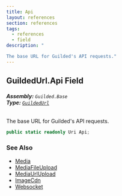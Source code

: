 ```yaml
---
title: Api
layout: references
section: references
tags:
  - references
  - field
description: "

The base URL for Guilded's API requests."
---
```


## GuildedUrl.Api Field
###### **Assembly:** `Guilded.Base`<br/>**Type:** [`GuildedUrl`](GuildedUrl 'Guilded.Base.GuildedUrl')

The base URL for Guilded's API requests.

```csharp
public static readonly Uri Api;
```

### See Also
- [Media](GuildedUrl.Media 'Guilded.Base.GuildedUrl.Media')
- [MediaFileUpload](GuildedUrl.MediaFileUpload 'Guilded.Base.GuildedUrl.MediaFileUpload')
- [MediaUrlUpload](GuildedUrl.MediaUrlUpload 'Guilded.Base.GuildedUrl.MediaUrlUpload')
- [ImageCdn](GuildedUrl.ImageCdn 'Guilded.Base.GuildedUrl.ImageCdn')
- [Websocket](GuildedUrl.Websocket 'Guilded.Base.GuildedUrl.Websocket')